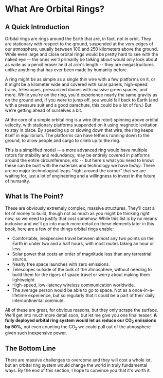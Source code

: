 # What Are Orbital Rings?

## A Quick Introduction

Orbital rings are rings around the Earth that are, in fact, not in orbit. They are stationary with respect to the ground, suspended at the very edges of our atmosphere, usually between 100 and 250 kilometers above the ground. While even large and close orbital rings would be pretty hard to see with the naked eye -- the ones we'll primarily be talking about would only look about as wide as a pencil eraser held at arm's length -- they are megastructures unlike anything that has ever been made by humanity before.

A ring might be as simple as a single thin wire with a few platforms on it, or it might be a kilometer wide and covered with solar panels, high-speed trains, telescopes, pressurized domes with massive green spaces, and more. While you're on the ring, you'd experience nearly the same gravity as on the ground and, if you were to jump off, you would fall back to Earth (and with a pressure suit and a good parachute, this could be a lot of fun.) But we're getting ahead of ourselves a bit.

At the core of a simple orbital ring is a wire (the rotor) spinning above orbital velocity, with stationary platforms suspended on it using magnetic levitation to stay in place. By speeding up or slowing down that wire, the ring keeps itself in equilibrium. The platforms can have tethers running down to the ground, to allow people and cargo to climb up to the ring.

This is a simplified model -- a more advanced ring would have multiple rotors for stability and redundancy, may be entirely covered in platforms around the entire circumference, etc -- but here's what you need to know: these can be built with the materials and technology we have *today*. There are no major technological leaps "right around the corner" that we are waiting for, just a lot of engineering and a willingness to invest in the future of humanity.

## What Is The Point?

These are obviously extremely complex, massive structures. They'll cost a lot of money to build, though not as much as you might be thinking right now, so we need to justify that cost somehow. While this list is by no means inclusive and we'll go into much more detail on these elements later in this book, here are a few of the things orbital rings enable:

- Comfortable, inexpensive travel between almost any two points on the Earth in under two and a half hours, with most routes taking an hour or less.
- Solar power that costs an order of magnitude less than any terrestrial source.
- Nearly free space launches with zero emissions.
- Telescopes outside of the bulk of the atmosphere, without needing to build them for the rigors of space travel or worry about making them lightweight.
- High-speed, low-latency wireless communication worldwide.
- The average person would be able to go to space. Not as a once-in-a-lifetime experience, but so regularly that it could be a part of their daily, intercontinental commute.

All of these are great, for obvious reasons, but they only scrape the surface. We'll get into much more detail soon, but let me give you one final teaser: **A fully deployed orbital ring system would let us reduce our CO<sub>2</sub> emissions by 50%,** not even counting the CO<sub>2</sub> we could pull out of the atmosphere given such inexpensive power.

## The Bottom Line

There are massive challenges to overcome and they will cost a whole lot, but an orbital ring system would change the world in truly fundamental ways. By the end of this section, I hope to convince you that it's worth it.
